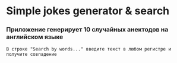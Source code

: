 # Simple jokes generator & search

### Приложение генерирует 10 случайных анектодов на английском языке

`` В строке "Search by words..." введите текст в любом регистре и получите совпадение ``


